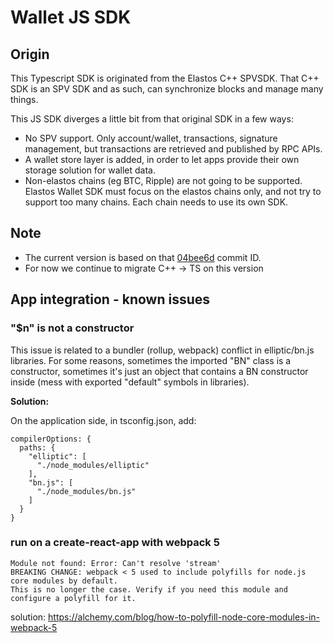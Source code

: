 # Wallet JS SDK

## Origin

This Typescript SDK is originated from the Elastos C++ SPVSDK. That C++ SDK is an SPV SDK and as such, can synchronize blocks and manage many things.

This JS SDK diverges a little bit from that original SDK in a few ways:

- No SPV support. Only account/wallet, transactions, signature management, but transactions are retrieved and published by RPC APIs.
- A wallet store layer is added, in order to let apps provide their own storage solution for wallet data.
- Non-elastos chains (eg BTC, Ripple) are not going to be supported. Elastos Wallet SDK must focus on the elastos chains only, and not try to support too many chains. Each chain needs to use its own SDK.

## Note

- The current version is based on that [04bee6d](https://github.com/elastos/Elastos.ELA.SPV.Cpp/tree/dev) commit ID.
- For now we continue to migrate C++ -> TS on this version

## App integration - known issues

### "$n" is not a constructor

This issue is related to a bundler (rollup, webpack) conflict in elliptic/bn.js libraries. For some reasons, sometimes the imported "BN" class is a constructor, sometimes it's just an object that contains a BN constructor inside (mess with exported "default" symbols in libraries).

**Solution:**

On the application side, in tsconfig.json, add:

```
compilerOptions: {
  paths: {
    "elliptic": [
      "./node_modules/elliptic"
    ],
    "bn.js": [
      "./node_modules/bn.js"
    ]
  }
}
```

### run on a create-react-app with webpack 5

```
Module not found: Error: Can't resolve 'stream'
BREAKING CHANGE: webpack < 5 used to include polyfills for node.js core modules by default.
This is no longer the case. Verify if you need this module and configure a polyfill for it.
```

solution: https://alchemy.com/blog/how-to-polyfill-node-core-modules-in-webpack-5
